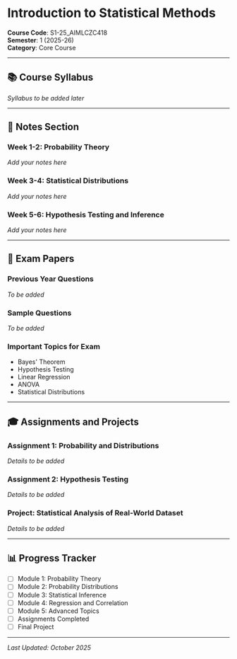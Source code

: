 # Introduction to Statistical Methods

**Course Code**: S1-25_AIMLCZC418  
**Semester**: 1 (2025-26)  
**Category**: Core Course

---

## 📚 Course Syllabus

*Syllabus to be added later*

---

## 📝 Notes Section

### Week 1-2: Probability Theory
*Add your notes here*

### Week 3-4: Statistical Distributions
*Add your notes here*

### Week 5-6: Hypothesis Testing and Inference
*Add your notes here*

---

## 📄 Exam Papers

### Previous Year Questions
*To be added*

### Sample Questions
*To be added*

### Important Topics for Exam
- Bayes' Theorem
- Hypothesis Testing
- Linear Regression
- ANOVA
- Statistical Distributions

---

## 🎓 Assignments and Projects

### Assignment 1: Probability and Distributions
*Details to be added*

### Assignment 2: Hypothesis Testing
*Details to be added*

### Project: Statistical Analysis of Real-World Dataset
*Details to be added*

---

## 📊 Progress Tracker

- [ ] Module 1: Probability Theory
- [ ] Module 2: Probability Distributions
- [ ] Module 3: Statistical Inference
- [ ] Module 4: Regression and Correlation
- [ ] Module 5: Advanced Topics
- [ ] Assignments Completed
- [ ] Final Project

---

*Last Updated: October 2025*

